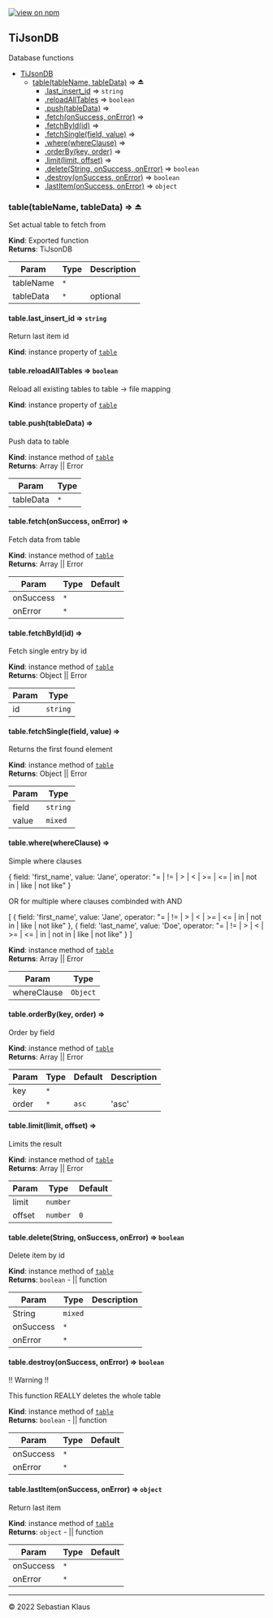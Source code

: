 [![view on npm](http://img.shields.io/npm/v/example.svg)](https://www.npmjs.org/package/example)

<a name="module_TiJsonDB"></a>

## TiJsonDB
Database functions


* [TiJsonDB](#module_TiJsonDB)
    * [table(tableName, tableData)](#exp_module_TiJsonDB--table) ⇒ ⏏
        * [.last_insert_id](#module_TiJsonDB--table+last_insert_id) ⇒ <code>string</code>
        * [.reloadAllTables](#module_TiJsonDB--table+reloadAllTables) ⇒ <code>boolean</code>
        * [.push(tableData)](#module_TiJsonDB--table+push) ⇒
        * [.fetch(onSuccess, onError)](#module_TiJsonDB--table+fetch) ⇒
        * [.fetchById(id)](#module_TiJsonDB--table+fetchById) ⇒
        * [.fetchSingle(field, value)](#module_TiJsonDB--table+fetchSingle) ⇒
        * [.where(whereClause)](#module_TiJsonDB--table+where) ⇒
        * [.orderBy(key, order)](#module_TiJsonDB--table+orderBy) ⇒
        * [.limit(limit, offset)](#module_TiJsonDB--table+limit) ⇒
        * [.delete(String, onSuccess, onError)](#module_TiJsonDB--table+delete) ⇒ <code>boolean</code>
        * [.destroy(onSuccess, onError)](#module_TiJsonDB--table+destroy) ⇒ <code>boolean</code>
        * [.lastItem(onSuccess, onError)](#module_TiJsonDB--table+lastItem) ⇒ <code>object</code>

<a name="exp_module_TiJsonDB--table"></a>

### table(tableName, tableData) ⇒ ⏏
Set actual table to fetch from

**Kind**: Exported function  
**Returns**: TiJsonDB  

| Param | Type | Description |
| --- | --- | --- |
| tableName | <code>\*</code> |  |
| tableData | <code>\*</code> | optional |

<a name="module_TiJsonDB--table+last_insert_id"></a>

#### table.last\_insert\_id ⇒ <code>string</code>
Return last item id

**Kind**: instance property of [<code>table</code>](#exp_module_TiJsonDB--table)  
<a name="module_TiJsonDB--table+reloadAllTables"></a>

#### table.reloadAllTables ⇒ <code>boolean</code>
Reload all existing tables to table -> file mapping

**Kind**: instance property of [<code>table</code>](#exp_module_TiJsonDB--table)  
<a name="module_TiJsonDB--table+push"></a>

#### table.push(tableData) ⇒
Push data to table

**Kind**: instance method of [<code>table</code>](#exp_module_TiJsonDB--table)  
**Returns**: Array || Error  

| Param | Type |
| --- | --- |
| tableData | <code>\*</code> | 

<a name="module_TiJsonDB--table+fetch"></a>

#### table.fetch(onSuccess, onError) ⇒
Fetch data from table

**Kind**: instance method of [<code>table</code>](#exp_module_TiJsonDB--table)  
**Returns**: Array || Error  

| Param | Type | Default |
| --- | --- | --- |
| onSuccess | <code>\*</code> | <code></code> | 
| onError | <code>\*</code> | <code></code> | 

<a name="module_TiJsonDB--table+fetchById"></a>

#### table.fetchById(id) ⇒
Fetch single entry by id

**Kind**: instance method of [<code>table</code>](#exp_module_TiJsonDB--table)  
**Returns**: Object || Error  

| Param | Type |
| --- | --- |
| id | <code>string</code> | 

<a name="module_TiJsonDB--table+fetchSingle"></a>

#### table.fetchSingle(field, value) ⇒
Returns the first found element

**Kind**: instance method of [<code>table</code>](#exp_module_TiJsonDB--table)  
**Returns**: Object || Error  

| Param | Type |
| --- | --- |
| field | <code>string</code> | 
| value | <code>mixed</code> | 

<a name="module_TiJsonDB--table+where"></a>

#### table.where(whereClause) ⇒
Simple where clauses

{
 field: 'first_name',
 value: 'Jane',
 operator: "= | != | > | < | >= | <= | in | not in | like | not like"
}

OR for multiple where clauses combinded with AND

[
 {
   field: 'first_name',
   value: 'Jane',
   operator: "= | != | > | < | >= | <= | in | not in | like | not like"
 },
 {
   field: 'last_name',
   value: 'Doe',
   operator: "= | != | > | < | >= | <= | in | not in | like | not like"
 }
]

**Kind**: instance method of [<code>table</code>](#exp_module_TiJsonDB--table)  
**Returns**: Array || Error  

| Param | Type |
| --- | --- |
| whereClause | <code>Object</code> | 

<a name="module_TiJsonDB--table+orderBy"></a>

#### table.orderBy(key, order) ⇒
Order by field

**Kind**: instance method of [<code>table</code>](#exp_module_TiJsonDB--table)  
**Returns**: Array || Error  

| Param | Type | Default | Description |
| --- | --- | --- | --- |
| key | <code>\*</code> |  |  |
| order | <code>\*</code> | <code>asc</code> | 'asc' || 'desc' || 'rand' |

<a name="module_TiJsonDB--table+limit"></a>

#### table.limit(limit, offset) ⇒
Limits the result

**Kind**: instance method of [<code>table</code>](#exp_module_TiJsonDB--table)  
**Returns**: Array || Error  

| Param | Type | Default |
| --- | --- | --- |
| limit | <code>number</code> | <code></code> | 
| offset | <code>number</code> | <code>0</code> | 

<a name="module_TiJsonDB--table+delete"></a>

#### table.delete(String, onSuccess, onError) ⇒ <code>boolean</code>
Delete item by id

**Kind**: instance method of [<code>table</code>](#exp_module_TiJsonDB--table)  
**Returns**: <code>boolean</code> - || function  

| Param | Type | Description |
| --- | --- | --- |
| String | <code>mixed</code> | || Array id |
| onSuccess | <code>\*</code> |  |
| onError | <code>\*</code> |  |

<a name="module_TiJsonDB--table+destroy"></a>

#### table.destroy(onSuccess, onError) ⇒ <code>boolean</code>
!! Warning !! 

This function REALLY deletes the whole table

**Kind**: instance method of [<code>table</code>](#exp_module_TiJsonDB--table)  
**Returns**: <code>boolean</code> - || function  

| Param | Type | Default |
| --- | --- | --- |
| onSuccess | <code>\*</code> | <code></code> | 
| onError | <code>\*</code> | <code></code> | 

<a name="module_TiJsonDB--table+lastItem"></a>

#### table.lastItem(onSuccess, onError) ⇒ <code>object</code>
Return last item

**Kind**: instance method of [<code>table</code>](#exp_module_TiJsonDB--table)  
**Returns**: <code>object</code> - || function  

| Param | Type | Default |
| --- | --- | --- |
| onSuccess | <code>\*</code> | <code></code> | 
| onError | <code>\*</code> | <code></code> | 


* * *

&copy; 2022 Sebastian Klaus